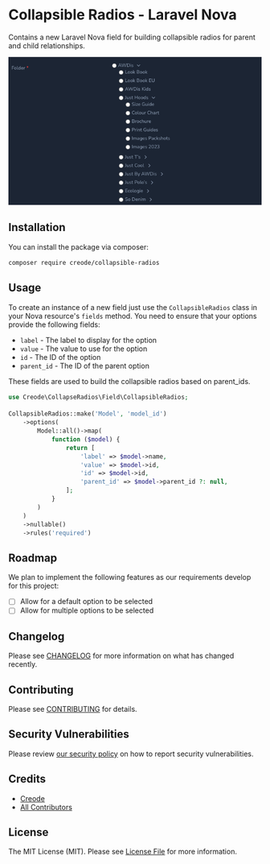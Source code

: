 # Collapsible Radios - Laravel Nova

Contains a new Laravel Nova field for building collapsible radios for parent and child relationships.

![Field in use](https://github.com/creode-modules/nova-collapsible-radios/blob/main/docs/images/folder-example.png?raw=true, 'Image of hierarchy showing the field in use.')

## Installation

You can install the package via composer:

```bash
composer require creode/collapsible-radios
```

## Usage
To create an instance of a new field just use the `CollapsibleRadios` class in your Nova resource's `fields` method. You need to ensure that your options provide the following fields:

 - `label` - The label to display for the option
 - `value` - The value to use for the option
 - `id` - The ID of the option
 - `parent_id` - The ID of the parent option

These fields are used to build the collapsible radios based on parent_ids.

```php
use Creode\CollapseRadios\Field\CollapsibleRadios;

CollapsibleRadios::make('Model', 'model_id')
    ->options(
        Model::all()->map(
            function ($model) {
                return [
                    'label' => $model->name,
                    'value' => $model->id,
                    'id' => $model->id,
                    'parent_id' => $model->parent_id ?: null,
                ];
            }
        )
    )
    ->nullable()
    ->rules('required')
```

## Roadmap

We plan to implement the following features as our requirements develop for this project:

 - [ ] Allow for a default option to be selected
 - [ ] Allow for multiple options to be selected

## Changelog

Please see [CHANGELOG](CHANGELOG.md) for more information on what has changed recently.

## Contributing

Please see [CONTRIBUTING](CONTRIBUTING.md) for details.

## Security Vulnerabilities

Please review [our security policy](../../security/policy) on how to report security vulnerabilities.

## Credits

- [Creode](https://github.com/creode)
- [All Contributors](../../contributors)

## License

The MIT License (MIT). Please see [License File](LICENSE.md) for more information.
